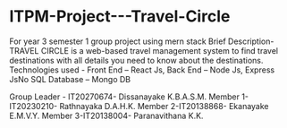 # ITPM-Project---Travel-Circle
For year 3 semester 1 group project using mern stack
Brief Description- TRAVEL CIRCLE is a web-based travel management system to find travel destinations with all details you need to know about the destinations.
Technologies used - Front End – React Js, Back End – Node Js, Express JsNo SQL Database – Mongo DB

Group Leader - IT20270674- Dissanayake K.B.A.S.M.
Member 1-IT20230210- Rathnayaka D.A.H.K.
Member 2-IT20138868- Ekanayake E.M.V.Y.
Member 3-IT20138004- Paranavithana K.K.
